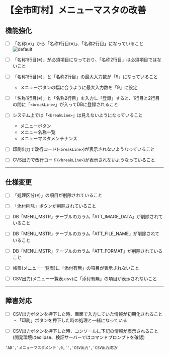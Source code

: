 # 【全市町村】メニューマスタの改善

## 機能強化

- [ ] 「名称(※)」から「名称1行目(※)」、「名称2行目」になっていること
![default](https://user-images.githubusercontent.com/11863596/28345606-5b05f70a-6c66-11e7-9ef5-8f72beab718b.PNG)

- [ ] 「名称1行目(※)」が必須項目になっており、「名称2行目」は必須項目ではないこと

- [ ] 「名称1行目(※)」と「名称2行目」の最大入力数が「9」になっていること
  - メニューボタンの幅に合うように最大入力数を「9」に設定
  
- [ ] 「名称1行目(※)」と「名称2行目」を入力し「登録」すると、1行目と2行目の間に「``<breakLine>``」が入ってDBに登録されること

- [ ] システム上では「``<breakLine>``」は見えないようになっていること
  - メニューボタン
  - メニュー名称一覧
  - メニューマスタメンテナンス
  
- [ ] 印刷出力で改行コード(``<breakLine>``)が表示されないようなっていること

- [ ] CVS出力で改行コード(``<breakLine>``)が表示されないようなっていること

---

## 仕様変更

- [ ] 「処理区分(※)」の項目が削除されていること

- [ ] 「添付削除」ボタンが削除されていること

- [ ] DB「MENU_MSTR」テーブルのカラム「ATT_IMAGE_DATA」が削除されていること

- [ ] DB「MENU_MSTR」テーブルのカラム「ATT_FILE_NAME」が削除されていること

- [ ] DB「MENU_MSTR」テーブルのカラム「ATT_FORMAT」が削除されていること

- [ ] 帳票(メニュー一覧表)に「添付有無」の項目が表示されないこと

- [ ] CSV出力(メニュー一覧表.csv)に「添付有無」の項目が表示されないこと

---

## 障害対応

- [ ] CSV出力ボタンを押下した時、画面で入力していた情報が初期化されること
  - 「印刷」ボタンを押下した時の処理と一緒になっている
  
- [ ] CSV出力ボタンを押下した時、コンソールに下記の情報が表示されること(開発環境はeclipse、検証サーバーではコマンドプロンプトを確認)
```
'AD','メニューマスタメンテ',0,'','CSV出力','CSV出力成功'
```
